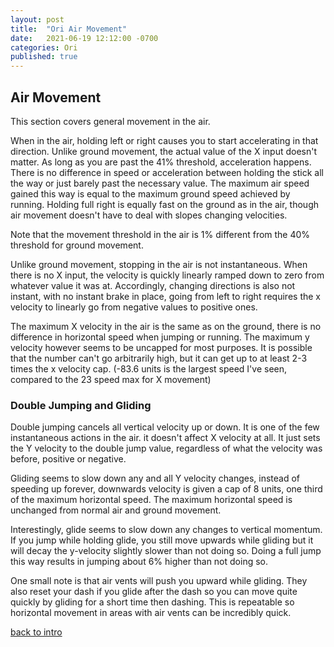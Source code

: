 ```yaml
---
layout: post
title:  "Ori Air Movement"
date:   2021-06-19 12:12:00 -0700
categories: Ori
published: true
---
```


## Air Movement

This section covers general movement in the air. 

When in the air, holding left or right causes you to start accelerating in that direction. Unlike ground movement, the actual value of the X input doesn't matter. As long as you are past the 41% threshold, acceleration happens. There is no difference in speed or acceleration between holding the stick all the way or just barely past the necessary value. The maximum air speed gained this way is equal to the maximum ground speed achieved by running. Holding full right is equally fast on the ground as in the air, though air movement doesn't have to deal with slopes changing velocities.

Note that the movement threshold in the air is 1% different from the 40% threshold for ground movement.

Unlike ground movement, stopping in the air is not instantaneous. When there is no X input, the velocity is quickly linearly ramped down to zero from whatever value it was at.
Accordingly, changing directions is also not instant, with no instant brake in place, going from left to right requires the x velocity to linearly go from negative values to positive ones.

The maximum X velocity in the air is the same as on the ground, there is no difference in horizontal speed when jumping or running. The maximum y velocity however seems to be uncapped for most purposes. It is possible that the number can't go arbitrarily high, but it can get up to at least 2-3 times the x velocity cap. (-83.6 units is the largest speed I've seen, compared to the 23 speed max for X movement)

### Double Jumping and Gliding

Double jumping cancels all vertical velocity up or down. It is one of the few instantaneous actions in the air. it doesn't affect X velocity at all. It just sets the Y velocity to the double jump value, regardless of what the velocity was before, positive or negative.

Gliding seems to slow down any and all Y velocity changes, instead of speeding up forever, downwards velocity is given a cap of 8 units, one third of the maximum horizontal speed. The maximum horizontal speed is unchanged from normal air and ground movement.

Interestingly, glide seems to slow down any changes to vertical momentum. If you jump while holding glide, you still move upwards while gliding but it will decay the y-velocity slightly slower than not doing so. Doing a full jump this way results in jumping about 6% higher than not doing so.

One small note is that air vents will push you upward while gliding. They also reset your dash if you glide after the dash so you can move quite quickly by gliding for a short time then dashing. This is repeatable so horizontal movement in areas with air vents can be incredibly quick.


[back to intro][intro]

[intro]:http://jxvd.games/Ori-Intro


